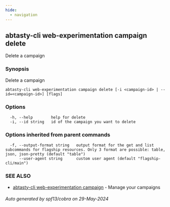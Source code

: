 ```yaml
---
hide:
  - navigation
---
```

## abtasty-cli web-experimentation campaign delete

Delete a campaign

### Synopsis

Delete a campaign

```
abtasty-cli web-experimentation campaign delete [-i <campaign-id> | --id=<campaign-id>] [flags]
```

### Options

```
  -h, --help        help for delete
  -i, --id string   id of the campaign you want to delete
```

### Options inherited from parent commands

```
  -f, --output-format string   output format for the get and list subcommands for flagship resources. Only 3 format are possible: table, json, json-pretty (default "table")
      --user-agent string      custom user agent (default "flagship-cli/main")
```

### SEE ALSO

* [abtasty-cli web-experimentation campaign](abtasty-cli_web-experimentation_campaign.md)	 - Manage your campaigns

###### Auto generated by spf13/cobra on 29-May-2024
